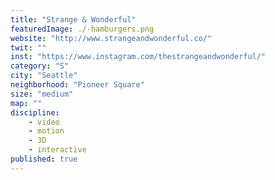 ```yaml
---
title: "Strange & Wonderful"
featuredImage: ./-hamburgers.png
website: "http://www.strangeandwonderful.co/"
twit: ""
inst: "https://www.instagram.com/thestrangeandwonderful/"
category: "S"
city: "Seattle"
neighborhood: "Pioneer Square"
size: "medium"
map: ""
discipline:
    - video
    - motion
    - 3D
    - interactive
published: true
---
```



